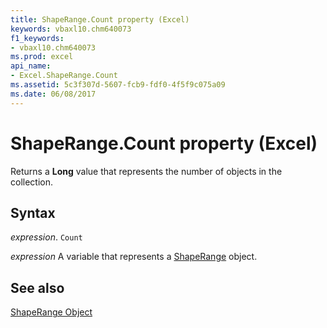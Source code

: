 ```yaml
---
title: ShapeRange.Count property (Excel)
keywords: vbaxl10.chm640073
f1_keywords:
- vbaxl10.chm640073
ms.prod: excel
api_name:
- Excel.ShapeRange.Count
ms.assetid: 5c3f307d-5607-fcb9-fdf0-4f5f9c075a09
ms.date: 06/08/2017
---
```



# ShapeRange.Count property (Excel)

Returns a  **Long** value that represents the number of objects in the collection.


## Syntax

_expression_. `Count`

_expression_ A variable that represents a [ShapeRange](./Excel.ShapeRange.md) object.


## See also


[ShapeRange Object](Excel.ShapeRange.md)

